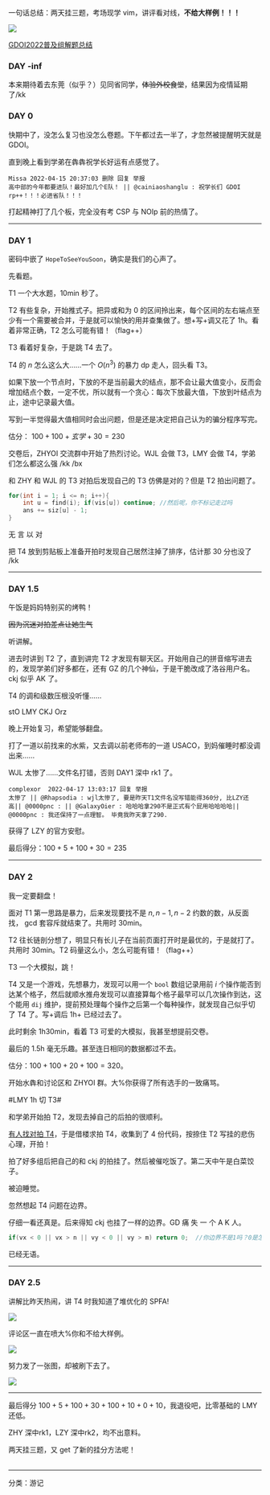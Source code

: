   
  
一句话总结：两天挂三题，考场现学 vim，讲评看对线，**不给大样例！！！**  
  
![](https://cdn.luogu.com.cn/upload/image_hosting/8rcczmx1.png)  
  
[GDOI2022普及组解题总结](https://www.luogu.com.cn/blog/443664/gdoi2022-pu-ji-zu-xie-ti-zong-jie)  
### DAY -inf  
  
本来期待着去东莞（似乎？）见同省同学，~~体验外校食堂~~，结果因为疫情延期了/kk  
### DAY 0  
  
快期中了，没怎么复习也没怎么卷题。下午都过去一半了，才忽然被提醒明天就是 GDOI。  
  
直到晚上看到学弟在犇犇祝学长好运有点感觉了。  
```  
Missa 2022-04-15 20:37:03 删除 回复 举报  
高中部的今年都要进队！最好加几个E队！ || @cainiaoshanglu : 祝学长们 GDOI rp++！！！必进省队！！！  
```  
  
打起精神打了几个板，完全没有考 CSP 与 NOIp 前的热情了。  
  
----  
  
### DAY 1  
  
密码中嵌了 `HopeToSeeYouSoon`，确实是我们的心声了。  
  
先看题。  
  
T1 一个大水题，10min 秒了。  
  
T2 有些复杂，开始推式子。把异或和为 $0$ 的区间拎出来，每个区间的左右端点至少有一个需要被合并，于是就可以愉快的用并查集做了。想\+写\+调又花了 1h。看着非常正确，T2 怎么可能有错！（flag\+\+）  
  
T3 看着好复杂，于是跳 T4 去了。  
  
T4 的 $n$ 怎么这么大……一个 $O(n^3)$ 的暴力 dp 走人，回头看 T3。  
  
如果下放一个节点时，下放的不是当前最大的结点，那不会让最大值变小，反而会增加结点个数，一定不优，所以就有一个贪心：每次下放最大值，下放到叶结点为止，途中记录最大值。  
  
写到一半觉得最大值相同时会出问题，但是还是决定把自己认为的骗分程序写完。  
  
估分： $100+100+玄学+30=230$  
  
交卷后，ZHYOI 交流群中开始了热烈讨论。WJL 会做 T3，LMY 会做 T4，学弟们怎么都这么强 /kk /bx  
  
和 ZHY 和 WJL 的 T3 对拍后发现自己的 T3 仿佛是对的？但是 T2 拍出问题了。  
```cpp  
for(int i = 1; i <= n; i++){  
    int u = find(i); if(vis[u]) continue; //然后呢，你不标记走过吗  
    ans += siz[u] - 1;  
}  
```  
  
无 言 以 对  
  
把 T4 放到剪贴板上准备开拍时发现自己居然注掉了排序，估计那 30 分也没了 /kk  
  
----  
  
### DAY 1.5  
  
午饭是妈妈特别买的烤鸭！  
  
~~因为沉迷对拍差点让她生气~~  
  
听讲解。  
  
进去时讲到 T2 了，直到讲完 T2 才发现有聊天区。开始用自己的拼音缩写进去的，发现学弟们好多都在，还有 GZ 的几个神仙，于是干脆改成了洛谷用户名。ckj 似乎 AK 了。  
  
T4 的调和级数压根没听懂……  
  
stO LMY CKJ Orz  
  
晚上开始复习，希望能够翻盘。  
  
打了一道以前找来的水紫，又去调以前老师布的一道 USACO，到妈催睡时都没调出来……  
  
WJL 太惨了……文件名打错，否则 DAY1 深中 rk1 了。  
```  
complexor  2022-04-17 13:03:17 回复 举报  
太惨了 || @Rhapsodia : wjl太惨了, 要是昨天T1文件名没写错能得360分, 比LZY还高|| @0000pnc : || @GalaxyOier : 哈哈哈拿290不是正式有个屁用哈哈哈哈|| @0000pnc : 我还保持了一点理智。 毕竟我昨天拿了290.  
```  
  
获得了 LZY 的官方安慰。  
  
最后得分：$100+5+100+30=235$  
  
----  
  
### DAY 2  
  
我一定要翻盘！  
  
面对 T1 第一思路是暴力，后来发现要找不是 $n,n-1,n-2$ 约数的数，从反面找， gcd 套容斥就结束了。共用时 30min。  
  
T2 往长链剖分想了，明显只有长儿子在当前页面打开时是最优的，于是就打了。共用时 30min。T2 码量这么小，怎么可能有错！（flag\+\+）  
  
T3 一个大模拟，跳！  
  
T4 又是一个游戏，先想暴力，发现可以用一个 `bool` 数组记录用前 $i$ 个操作能否到达某个格子，然后就顺水推舟发现可以直接算每个格子最早可以几次操作到达，这个能用 `dij` 维护，提前预处理每个操作之后第一个每种操作，就发现自己似乎切了 T4 了。写\+调后 1h\+ 已经过去了。  
  
此时剩余 1h30min，看着 T3 可爱的大模拟，我甚至想提前交卷。  
  
最后的 1\.5h 毫无乐趣。甚至连日相同的数据都过不去。  
  
估分：$100+100+20+100=320$。  
  
开始水犇和讨论区和 ZHYOI 群。大%你获得了所有选手的一致痛骂。  
  
\#LMY 1h 切 T3\#  
  
和学弟开始拍 T2，发现去掉自己的后拍的很顺利。  
  
[有人找对拍 T4](https://www.luogu.com.cn/discuss/430673)，于是借楼求拍 T4，收集到了 $4$ 份代码，按捺住 T2 写挂的悲伤心理，开拍！  
  
拍了好多组后把自己的和 ckj 的拍挂了。然后被催吃饭了。第二天中午是白菜饺子。  
  
被迫睡觉。  
  
忽然想起 T4 问题在边界。  
  
仔细一看还真是。后来得知 ckj 也挂了一样的边界。GD 痛 失 一 个 A K 人。  
```cpp  
if(vx < 0 || vx > n || vy < 0 || vy > m) return 0;  //你边界不是1吗？0是怎么来的？？？  
```  
  
已经无语。  
  
----  
  
### DAY 2.5  
  
讲解比昨天热闹，讲 T4 时我知道了堆优化的 SPFA\!  
  
![](https://cdn.luogu.com.cn/upload/image_hosting/aanoaeqt.png)  
  
评论区一直在喷大%你和不给大样例。  
  
![](https://cdn.luogu.com.cn/upload/image_hosting/r7oifwew.png)  
  
努力发了一张图，却被刷下去了。  
  
![](https://cdn.luogu.com.cn/upload/image_hosting/oexndfqw.png)  
  
----  
  
  
最后得分 $100+5+100+30+100+10+0+10$，我退役吧，比零基础的 LMY 还低。  
  
ZHY 深中rk1，LZY 深中rk2，均不出意料。  
  
两天挂三题，又 get 了新的挂分方法呢！  
<br>  
  

-----
分类：游记
